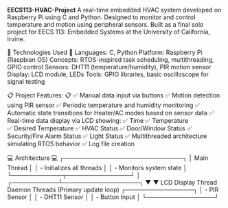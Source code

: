 **EECS113-HVAC-Project**
A real-time embedded HVAC system developed on Raspberry Pi using C and Python. Designed to monitor and control temperature and motion using peripheral sensors. Built as a final solo project for EECS 113: Embedded Systems at the University of California, Irvine.

🔌 Technologies Used 🔌
Languages: C, Python
Platform: Raspberry Pi (Raspbian OS)
Concepts: RTOS-inspired task scheduling, multithreading, GPIO control
Sensors: DHT11 (temperature/humidity), PIR motion sensor
Display: LCD module, LEDs
Tools: GPIO libraries, basic oscilloscope for signal testing

📋 Project Features: 📋
✅ Manual data input via buttons
✅ Motion detection using PIR sensor
✅ Periodic temperature and humidity monitoring 
✅ Automatic state transitions for Heater/AC modes based on sensor data
✅ Real-time data display via LCD showing:
      ✅ Time
      ✅ Temperature      
      ✅ Desired Temperature
      ✅ HVAC Status
      ✅ Door/Window Status
      ✅ Security/Fire Alarm Status
      ✅ Light Status
✅ Multithreaded architecture simulating RTOS behavior
✅ Log file creation

💻 Architecture 💻
    ┌────────────────────────────┐
    │        Main Thread         │
    │  - Initializes all threads │
    │  - Monitors system state   │
    └────────────┬───────────────┘
                 │
     ┌───────────┴──────────────────┐
     ▼                              ▼
LCD Display Thread             Daemon Threads
(Primary update loop)      ┌────────────────┐
                           │ - PIR Sensor   │
                           │ - DHT11 Sensor │
                           │ - Button Input │
                           └────────────────┘
